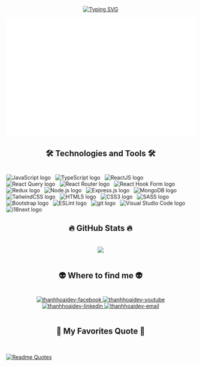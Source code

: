 <div align="center">

[![Typing SVG](https://readme-typing-svg.herokuapp.com?font=Fira+Code&pause=1000&color=E134F7&random=false&width=435&lines=Hi%2C+I'm+Hoai!;Web+Developer+from+Viet+Nam;Nice+to+meet+you+%3C3)](https://git.io/typing-svg)

</div>
<!-- thanhhoaidev -->
<a href="#" target="_blank">
  <img src="svg/thanhhoaidev.svg" width="1200" alt="nth" />
</a>

<h2 align="center">🛠 Technologies and Tools 🛠</h2>
<br>
<!-- https://simpleicons.org/ -->
<span><img src="https://img.shields.io/badge/JavaScript-282C34?logo=javascript&logoColor=F7DF1E" alt="JavaScript logo" title="JavaScript" height="25" /></span>
&nbsp;
<span><img src="https://img.shields.io/badge/TypeScript-282C34?logo=typescript&logoColor=3178C6" alt="TypeScript logo" title="TypeScript" height="25" /></span>
&nbsp;
<span><img src="https://img.shields.io/badge/ReactJS-282C34?logo=react&logoColor=61DAFB" alt="ReactJS logo" title="ReactJS" height="25" /></span>
&nbsp;
<span><img src="https://img.shields.io/badge/React%20Query-282C34?logo=react-query&logoColor=FF4154" alt="React Query logo" title="React Query" height="25" /></span>
&nbsp;
<span><img src="https://img.shields.io/badge/React%20Router-282C34?logo=react-router&logoColor=CA4245" alt="React Router logo" title="React Router" height="25" /></span>
&nbsp;
<span><img src="https://img.shields.io/badge/React%20Hook%20Form-282C34?logo=reacthookform&logoColor=EC5990" alt="React Hook Form logo" title="React Hook Form" height="25" /></span>
&nbsp;
<span><img src="https://img.shields.io/badge/Redux-282C34?logo=redux&logoColor=764ABC" alt="Redux logo" title="Redux" height="25" /></span>
&nbsp;
<span><img src="https://img.shields.io/badge/Node.js-282C34?logo=node.js&logoColor=00F200" alt="Node.js logo" title="Node.js" height="25" /></span>
&nbsp;
<span><img src="https://img.shields.io/badge/Express-282C34?logo=express&logoColor=FFFFFF" alt="Express.js logo" title="Express.js" height="25" /></span>
&nbsp;
<span><img src="https://img.shields.io/badge/MongoDB-282C34?logo=mongodb&logoColor=47A248" alt="MongoDB logo" title="MongoDB" height="25" /></span>
&nbsp;
<span><img src="https://img.shields.io/badge/Tailwind%20CSS-282C34?logo=tailwind-css&logoColor=38B2AC" alt="TailwindCSS logo" title="TailwindCSS" height="25" /></span>
&nbsp;
<span><img src="https://img.shields.io/badge/HTML5-282C34?logo=html5&logoColor=E34F26" alt="HTML5 logo" title="HTML5" height="25" /></span>
&nbsp;
<span><img src="https://img.shields.io/badge/CSS3-282C34?logo=css3&logoColor=1572B6" alt="CSS3 logo" title="CSS3" height="25" /></span>
&nbsp;
<span><img src="https://img.shields.io/badge/Sass-282C34?logo=sass&logoColor=CC6699" alt="SASS logo" title="SASS" height="25" /></span>
&nbsp;
<span><img src="https://img.shields.io/badge/Bootstrap-282C34?logo=bootstrap&logoColor=7952B3" alt="Bootstrap logo" title="Bootstrap" height="25" /></span>
&nbsp;
<span><img src="https://img.shields.io/badge/ESLint-282C34?logo=eslint&logoColor=4B32C3" alt="ESLint logo" title="ESLint" height="25" /></span>
&nbsp;
<span><img src="https://img.shields.io/badge/git-282C34?logo=git&logoColor=F05032" alt="git logo" title="git" height="25" /></span>
&nbsp;
<span><img src="https://img.shields.io/badge/VS%20Code-282C34?logo=visual-studio-code&logoColor=007ACC" alt="Visual Studio Code logo" title="Visual Studio Code" height="25" /></span>
&nbsp;
<span><img src="https://img.shields.io/badge/i18next-282C34?logo=i18next&logoColor=26A69A" alt="i18next logo" title="i18next" height="25" /></span>
&nbsp;

<br>
<h2 align="center">🔥 GitHub Stats 🔥</h2>
<!-- https://github.com/anuraghazra/github-readme-stats -->
<br>
<div align=center>
  <a href="#" title="thanhhoaidev">
    <img width="315" align="center" src="https://github-readme-stats.vercel.app/api/top-langs/?username=thanhhoaidev&hide=c%23,powershell,Mathematica,Ruby,Objective-C,Objective-C%2b%2b,Cuda&title_color=61dafb&text_color=ffffff&icon_color=61dafb&bg_color=20232a&langs_count=8&layout=compact&border_color=61dafb&hide_border=true" />
  </a>
  <!-- <a href="#" title="thanhhoaidev">
    <img align="right" width="434" src="https://github-readme-stats.vercel.app/api?username=thanhhoaidev&show_icons=true&theme=react&border_color=61dafb&hide_border=true" />
  </a> -->
</div>

<br>
<h2 align="center">👽 Where to find me 👽</h2>
<br>
<!-- https://icons8.com -->
<div align="center">
  <a href="https://www.facebook.com/nth090801/" target="blank">
    <img src="https://img.icons8.com/bubbles/100/000000/facebook-new.png" alt="thanhhoaidev-facebook" />
  </a>
  <a href="https://www.youtube.com/@thanhhoai9801" target="blank">
    <img src="https://img.icons8.com/bubbles/100/000000/youtube-squared.png" alt="thanhhoaidev-youtube" />
  </a>
  <a href="https://www.instagram.com/leo.090801/" target="blank">
    <img src="https://img.icons8.com/bubbles/100/000000/instagram-new--v2.png" alt="thanhhoaidev-linkedin" />
  </a>
  <a href="mailto:thanhhoai160518@gmail.com" target="top">
    <img src="https://img.icons8.com/bubbles/100/000000/apple-mail.png" alt="thanhhoaidev-email" />
  </a>
</div>
<br>
<h2 align="center">📑 My Favorites Quote 📑</h2>
<br>
<div>

[![Readme Quotes](https://quotes-github-readme.vercel.app/api?type=horizontal&theme=algolia&animation=default&layout=default&font=defaut)](https://github.com/piyushsuthar/github-readme-quotes)

</div>
